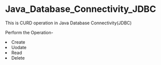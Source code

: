 # Java_Database_Connectivity_JDBC
This is CURD operation in Java Database Connectivity(JDBC)

Perform the Operation-
<li>Create</li>
<li>Uodate</li>
<li>Read</li>
<li>Delete</li>
